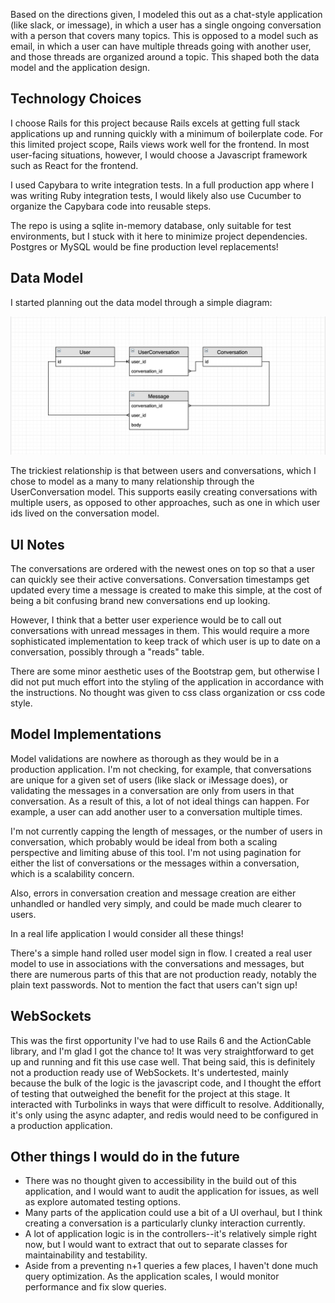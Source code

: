 Based on the directions given, I modeled this out as a chat-style application (like slack, or imessage), in which a user has a single ongoing conversation with a person that covers many topics. This is opposed to a model such as email, in which a user can have multiple threads going with another user, and those threads are organized around a topic. This shaped both the data model and the application design.

## Technology Choices

I choose Rails for this project because Rails excels at getting full stack applications up and running quickly with a minimum of boilerplate code. For this limited project scope, Rails views work well for the frontend. In most user-facing situations, however, I would choose a Javascript framework such as React for the frontend.

I used Capybara to write integration tests. In a full production app where I was writing Ruby integration tests, I would likely also use Cucumber to organize the Capybara code into reusable steps.

The repo is using a sqlite in-memory database, only suitable for test environments, but I stuck with it here to minimize project dependencies. Postgres or MySQL would be fine production level replacements!

## Data Model

I started planning out the data model through a simple diagram:

![diagram](./model_diagram.png)

The trickiest relationship is that between users and conversations, which I chose to model as a many to many relationship through the UserConversation model. This supports easily creating conversations with multiple users, as opposed to other approaches, such as one in which user ids lived on the conversation model.

## UI Notes

The conversations are ordered with the newest ones on top so that a user can quickly see their active conversations. Conversation timestamps get updated every time a message is created to make this simple, at the cost of being a bit confusing brand new conversations end up looking.

However, I think that a better user experience would be to call out conversations with unread messages in them. This would require a more sophisticated implementation to keep track of which user is up to date on a conversation, possibly through a "reads" table.

There are some minor aesthetic uses of the Bootstrap gem, but otherwise I did not put much effort into the styling of the application in accordance with the instructions. No thought was given to css class organization or css code style.

## Model Implementations

Model validations are nowhere as thorough as they would be in a production application. I'm not checking, for example, that conversations are unique for a given set of users (like slack or iMessage does), or validating the messages in a conversation are only from users in that conversation. As a result of this, a lot of not ideal things can happen. For example, a user can add another user to a conversation multiple times.

I'm not currently capping the length of messages, or the number of users in conversation, which probably would be ideal from both a scaling perspective and limiting abuse of this tool. I'm not using pagination for either the list of conversations or the messages within a conversation, which is a scalability concern.

Also, errors in conversation creation and message creation are either unhandled or handled very simply, and could be made much clearer to users.

In a real life application I would consider all these things!

There's a simple hand rolled user model sign in flow. I created a real user model to use in associations with the conversations and messages, but there are numerous parts of this that are not production ready, notably the plain text passwords. Not to mention the fact that users can't sign up!

## WebSockets

This was the first opportunity I've had to use Rails 6 and the ActionCable library, and I'm glad I got the chance to! It was very straightforward to get up and running and fit this use case well. That being said, this is definitely not a production ready use of WebSockets. It's undertested, mainly because the bulk of the logic is the javascript code, and I thought the effort of testing that outweighed the benefit for the project at this stage. It interacted with Turbolinks in ways that were difficult to resolve. Additionally, it's only using the async adapter, and redis would need to be configured in a production application.

## Other things I would do in the future

- There was no thought given to accessibility in the build out of this application, and I would want to audit the application for issues, as well as explore automated testing options.
- Many parts of the application could use a bit of a UI overhaul, but I think creating a conversation is a particularly clunky interaction currently.
- A lot of application logic is in the controllers--it's relatively simple right now, but I would want to extract that out to separate classes for maintainability and testability.
- Aside from a preventing n+1 queries a few places, I haven't done much query optimization. As the application scales, I would monitor performance and fix slow queries. 
